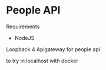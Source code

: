 # People API

Requirements

- NodeJS

Loopback 4 Apigateway for people api

to try in localhost with docker 